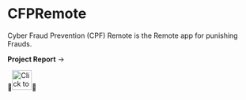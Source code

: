 # CFPRemote
Cyber Fraud Prevention (CPF) Remote is the Remote app for punishing Frauds.

**Project Report** -> 

📌[<img alt="Click to View Documentation" width="40px" target=”_blank” src="https://upload.wikimedia.org/wikipedia/commons/6/66/Google_Docs_2020_Logo.svg" />]([https://docs.google.com/document/d/1r_er9k7d_b4UMrY6OsFJueg3IBvo9kiwZFKC8730iG4/edit?usp=sharing](https://docs.google.com/document/d/12xwJnyFQrmpIUWvp7BGvKgpsRPLkNcW3Y7o6mT8SWvU/edit)https://docs.google.com/document/d/12xwJnyFQrmpIUWvp7BGvKgpsRPLkNcW3Y7o6mT8SWvU/edit)📌
